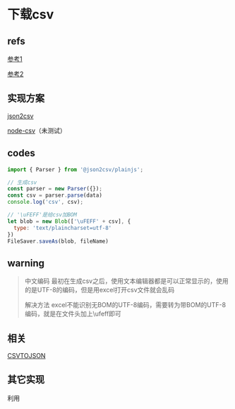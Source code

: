 # 下载csv

## refs

[参考1](https://www.cnblogs.com/liangping/p/12041015.html)

[参考2](https://www.jianshu.com/p/cc36ee9ab95e)

## 实现方案

[json2csv](https://github.com/juanjoDiaz/json2csv)

[node-csv](https://github.com/adaltas/node-csv)（未测试）

## codes

```js
import { Parser } from '@json2csv/plainjs';

// 生成csv
const parser = new Parser({});
const csv = parser.parse(data)
console.log('csv', csv);

// '\uFEFF'是给csv加BOM
let blob = new Blob(['\uFEFF' + csv], {
  type: 'text/plaincharset=utf-8'
})
FileSaver.saveAs(blob, fileName)
```

## warning

> 中文编码
> 最初在生成csv之后，使用文本编辑器都是可以正常显示的，使用的是UTF-8的编码，但是用excel打开csv文件就会乱码
>
> 解决方法
> excel不能识别无BOM的UTF-8编码，需要转为带BOM的UTF-8编码，就是在文件头加上\ufeff即可

## 相关

[CSVTOJSON](https://www.npmjs.com/package/csvtojson)

## 其它实现

利用
